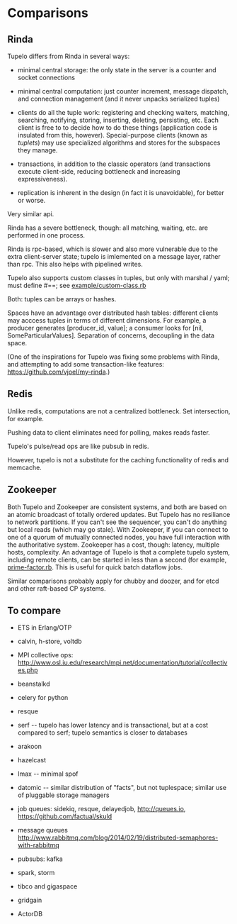 Comparisons
===========

Rinda
-----

Tupelo differs from Rinda in several ways:

* minimal central storage: the only state in the server is a counter and socket connections

* minimal central computation: just counter increment, message dispatch, and connection management (and it never unpacks serialized tuples)

* clients do all the tuple work: registering and checking waiters, matching, searching, notifying, storing, inserting, deleting, persisting, etc. Each client is free to to decide how to do these things (application code is insulated from this, however). Special-purpose clients (known as *tuplets*) may use specialized algorithms and stores for the subspaces they manage.

* transactions, in addition to the classic operators (and transactions execute client-side, reducing bottleneck and increasing expressiveness).

* replication is inherent in the design (in fact it is unavoidable), for better or worse.

Very similar api.

Rinda has a severe bottleneck, though: all matching, waiting, etc. are performed in one process.

Rinda is rpc-based, which is slower and also more vulnerable due to the extra client-server state; tupelo is imlemented on a message layer, rather than rpc. This also helps with pipelined writes.

Tupelo also supports custom classes in tuples, but only with marshal / yaml; must define #==; see [example/custom-class.rb](example/custom-class.rb)

Both: tuples can be arrays or hashes.

Spaces have an advantage over distributed hash tables: different clients may acccess tuples in terms of different dimensions. For example, a producer generates [producer_id, value]; a consumer looks for [nil, SomeParticularValues]. Separation of concerns, decoupling in the data space.

(One of the inspirations for Tupelo was fixing some problems with Rinda, and attempting to add some transaction-like features: https://github.com/vjoel/my-rinda.)


Redis
-----

Unlike redis, computations are not a centralized bottleneck. Set intersection, for example.

Pushing data to client eliminates need for polling, makes reads faster.

Tupelo's pulse/read ops are like pubsub in redis.

However, tupelo is not a substitute for the caching functionality of redis and memcache.


Zookeeper
---------

Both Tupelo and Zookeeper are consistent systems, and both are based on an atomic broadcast of totally ordered updates. But Tupelo has no resiliance to network partitions. If you can't see the sequencer, you can't do anything but local reads (which may go stale). With Zookeeper, if you can connect to one of a quorum of mutually connected nodes, you have full interaction with the authoritative system. Zookeeper has a cost, though: latency, multiple hosts, complexity. An advantage of Tupelo is that a complete tupelo system, including remote clients, can be started in less than a second (for example, [prime-factor.rb](example/prime-factor.rb). This is useful for quick batch dataflow jobs.

Similar comparisons probably apply for chubby and doozer, and for etcd and other raft-based CP systems.




To compare
----------

* ETS in Erlang/OTP

* calvin, h-store, voltdb

* MPI collective ops: http://www.osl.iu.edu/research/mpi.net/documentation/tutorial/collectives.php

* beanstalkd

* celery for python

* resque

* serf -- tupelo has lower latency and is transactional, but at a cost compared to serf; tupelo semantics is closer to databases

* arakoon

* hazelcast

* lmax -- minimal spof

* datomic -- similar distribution of "facts", but not tuplespace; similar use of pluggable storage managers

* job queues: sidekiq, resque, delayedjob, http://queues.io, https://github.com/factual/skuld

* message queues
  http://www.rabbitmq.com/blog/2014/02/19/distributed-semaphores-with-rabbitmq

* pubsubs: kafka

* spark, storm

* tibco and gigaspace

* gridgain

* ActorDB

